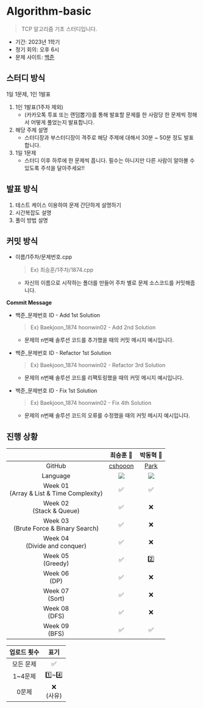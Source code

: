 # Algorithm-basic
> TCP 알고리즘 기초 스터디입니다. 
- 기간: 2023년 1학기
- 정기 회의: 오후 6시
- 문제 사이트: [백준](https://www.acmicpc.net/)
## 스터디 방식
1일 1문제, 1인 1발표 
1. 1인 1발표(1주차 제외)
    * (카카오톡 투표 또는 랜덤뽑기)를 통해 발표할 문제를 한 사람당 한 문제씩 정해서 어떻게 풀었는지 발표합니다.  
2. 해당 주제 설명
    * 스터디장과 부스터디장이 격주로 해당 주제에 대해서 30분 ~ 50분 정도 발표합니다.
3. 1일 1문제
    * 스터디 이후 하루에 한 문제씩 풉니다. 필수는 아니지만 다른 사람이 알아볼 수 있도록 주석을 달아주세요!!
## 발표 방식
1. 테스트 케이스 이용하여 문제 간단하게 설명하기
2. 시간복잡도 설명
3. 풀이 방법 설명

## 커밋 방식

- 이름/1주차/문제번호.cpp
  
  > Ex) 최승훈/1주차/1874.cpp
  
  - 자신의 이름으로 시작하는 폴더를 만들어 주차 별로 문제 소스코드를 커밋해줍니다.
  
 **Commit Message**
 
 - 백준_문제번호 ID - Add 1st Solution

   > Ex) Baekjoon_1874 hoonwin02 - Add 2nd Solution

   - 문제의 n번째 솔루션 코드를 추가했을 때의 커밋 메시지 예시입니다.
   
 - 백준_문제번호 ID - Refactor 1st Solution

   > Ex) Baekjoon_1874 hoonwin02 - Refactor 3rd Solution
   
   - 문제의 n번째 솔루션 코드를 리팩토링했을 때의 커밋 메시지 예시입니다.
   
- 백준_문제번호 ID - Fix 1st Solution

   > Ex) Baekjoon_1874 hoonwin02 - Fix 4th Solution
  
   - 문제의 n번째 솔루션 코드의 오류를 수정했을 때의 커밋 메시지 예시입니다.

## 진행 상황
|  | 최승훈 👑 | 박동혁 👑| 
| :---: | :---: | :---: |
| GitHub | [cshooon](https://github.com/cshooon) | [Park](https://github.com) |
| Language | <img src="https://img.shields.io/badge/c++-00599C?style=for-the-badge&logo=c%2B%2B&logoColor=white"> | <img src="https://img.shields.io/badge/c++-00599C?style=for-the-badge&logo=c%2B%2B&logoColor=white"> |
| Week 01</br>(Array & List & Time Complexity) | ✅ | ✅ | 
| Week 02</br>(Stack & Queue) | ✅ | ❌ |
| Week 03</br>(Brute Force & Binary Search) | ✅ | ❌ | 
| Week 04</br>(Divide and conquer) | ✅ | ❌ | 
| Week 05</br>(Greedy) | ✅ | 2️⃣ | 
| Week 06</br>(DP) | ✅ | ❌ | 
| Week 07</br>(Sort) | ✅ | ❌ | 
| Week 08</br>(DFS) | ✅ | ❌ | 
| Week 09</br>(BFS) | ✅ | ✅ | 

| 업로드 횟수 | 표기 |
| :---: | :---: |
| 모든 문제 | ✅ |
| 1~4문제 | 1️⃣~4️⃣ |
| 0문제 | ❌ <br/>(사유) |
